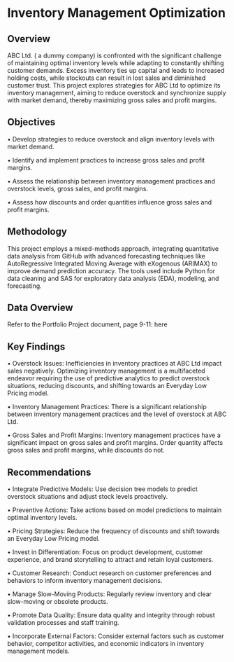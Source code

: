 # Inventory Management Optimization

## Overview

ABC Ltd. ( a dummy company) is confronted with the significant challenge of maintaining optimal inventory levels while adapting to constantly shifting customer demands. Excess inventory ties up capital and leads to increased holding costs, while stockouts can result in lost sales and diminished customer trust. This project explores strategies for ABC Ltd to optimize its inventory management, aiming to reduce overstock and synchronize supply with market demand, thereby maximizing gross sales and profit margins.

## Objectives

•	Develop strategies to reduce overstock and align inventory levels with market demand.

•	Identify and implement practices to increase gross sales and profit margins.

•	Assess the relationship between inventory management practices and overstock levels, gross sales, and profit margins.

•	Assess how discounts and order quantities influence gross sales and profit margins.

## Methodology

This project employs a mixed-methods approach, integrating quantitative data analysis from GitHub with advanced forecasting techniques like AutoRegressive Integrated Moving Average with eXogenous (ARIMAX) to improve demand prediction accuracy. The tools used include Python for data cleaning and SAS for exploratory data analysis (EDA), modeling, and forecasting.

## Data Overview

Refer to the Portfolio Project document, page 9-11: here

## Key Findings

•	Overstock Issues: Inefficiencies in inventory practices at ABC Ltd impact sales negatively. Optimizing inventory management is a multifaceted endeavor requiring the use of predictive analytics to predict overstock situations, reducing discounts, and shifting towards an Everyday Low Pricing model.

•	Inventory Management Practices: There is a significant relationship between inventory management practices and the level of overstock at ABC Ltd.

•	Gross Sales and Profit Margins: Inventory management practices have a significant impact on gross sales and profit margins. Order quantity affects gross sales and profit margins, while discounts do not.

## Recommendations

•	Integrate Predictive Models: Use decision tree models to predict overstock situations and adjust stock levels proactively.

•	Preventive Actions: Take actions based on model predictions to maintain optimal inventory levels.

•	Pricing Strategies: Reduce the frequency of discounts and shift towards an Everyday Low Pricing model.

•	Invest in Differentiation: Focus on product development, customer experience, and brand storytelling to attract and retain loyal customers.

•	Customer Research: Conduct research on customer preferences and behaviors to inform inventory management decisions.

•	Manage Slow-Moving Products: Regularly review inventory and clear slow-moving or obsolete products.

•	Promote Data Quality: Ensure data quality and integrity through robust validation processes and staff training.

•	Incorporate External Factors: Consider external factors such as customer behavior, competitor activities, and economic indicators in inventory management models.




